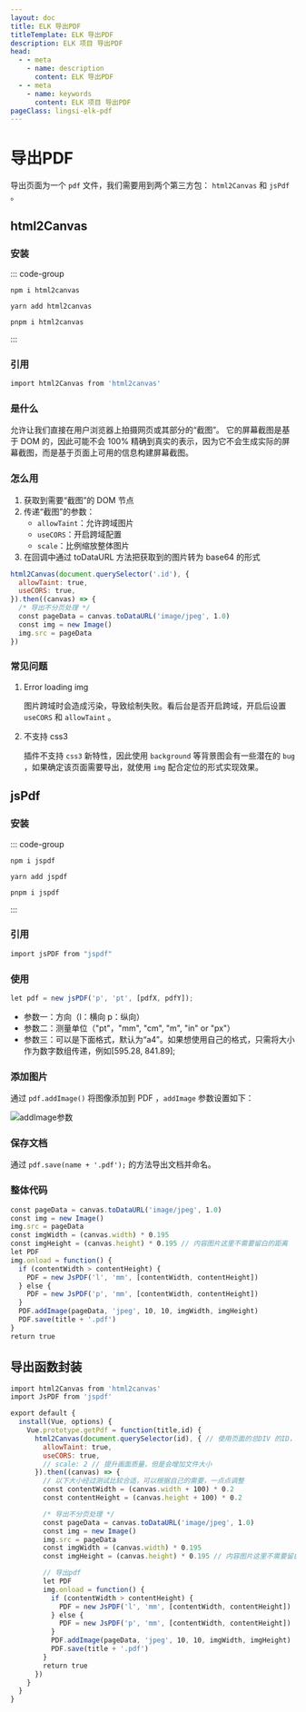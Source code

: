 ```yaml
---
layout: doc
title: ELK 导出PDF
titleTemplate: ELK 导出PDF
description: ELK 项目 导出PDF
head:
  - - meta
    - name: description
      content: ELK 导出PDF
  - - meta
    - name: keywords
      content: ELK 项目 导出PDF
pageClass: lingsi-elk-pdf
---
```


# 导出PDF
导出页面为一个 `pdf` 文件，我们需要用到两个第三方包： `html2Canvas` 和 `jsPdf` 。

## html2Canvas

### 安装
::: code-group
```shell [npm]
npm i html2canvas 
```
```shell [yarn]
yarn add html2canvas 
```
```shell [pnpm]
pnpm i html2canvas 
```
:::

### 引用

```javascript
import html2Canvas from 'html2canvas'
```

### 是什么
允许让我们直接在用户浏览器上拍摄网页或其部分的“截图”。
它的屏幕截图是基于 DOM 的，因此可能不会 100% 精确到真实的表示，因为它不会生成实际的屏幕截图，而是基于页面上可用的信息构建屏幕截图。

### 怎么用

1. 获取到需要“截图”的 DOM 节点
2. 传递“截图”的参数：
   - `allowTaint`：允许跨域图片
   - `useCORS`：开启跨域配置
   - `scale`：比例缩放整体图片
3. 在回调中通过 toDataURL 方法把获取到的图片转为 base64 的形式

```javascript
html2Canvas(document.querySelector('.id'), {
  allowTaint: true,
  useCORS: true,
}).then((canvas) => {
  /* 导出不分页处理 */
  const pageData = canvas.toDataURL('image/jpeg', 1.0)
  const img = new Image()
  img.src = pageData
})
```

### 常见问题

1. Error loading img
  
    图片跨域时会造成污染，导致绘制失败。看后台是否开启跨域，开启后设置 `useCORS` 和 `allowTaint` 。

2. 不支持 css3

    插件不支持 `css3` 新特性，因此使用 `background` 等背景图会有一些潜在的 `bug` ，如果确定该页面需要导出，就使用 `img` 配合定位的形式实现效果。

## jsPdf

### 安装
::: code-group
```shell [npm]
npm i jspdf 
```
```shell [yarn]
yarn add jspdf 
```
```shell [pnpm]
pnpm i jspdf 
```
:::

### 引用

```javascript
import jsPDF from "jspdf"
```

### 使用

```javascript
let pdf = new jsPDF('p', 'pt', [pdfX, pdfY]);
```

- 参数一：方向（l：横向 p：纵向）
- 参数二：测量单位（"pt"，"mm", "cm", "m", "in" or "px"）
- 参数三：可以是下面格式，默认为“a4”。如果想使用自己的格式，只需将大小作为数字数组传递，例如[595.28, 841.89];

### 添加图片
通过 `pdf.addImage()` 将图像添加到 PDF ，`addImage` 参数设置如下：

![addImage参数](https://pic1.imgdb.cn/item/67725714d0e0a243d4ec8bf1.png)

### 保存文档

通过 `pdf.save(name + '.pdf');` 的方法导出文档并命名。

### 整体代码
```javascript
const pageData = canvas.toDataURL('image/jpeg', 1.0)
const img = new Image()
img.src = pageData
const imgWidth = (canvas.width) * 0.195
const imgHeight = (canvas.height) * 0.195 // 内容图片这里不需要留白的距离
let PDF
img.onload = function() {
  if (contentWidth > contentHeight) {
    PDF = new JsPDF('l', 'mm', [contentWidth, contentHeight])
  } else {
    PDF = new JsPDF('p', 'mm', [contentWidth, contentHeight])
  }
  PDF.addImage(pageData, 'jpeg', 10, 10, imgWidth, imgHeight)
  PDF.save(title + '.pdf')
}
return true
```

## 导出函数封装
```javascript
import html2Canvas from 'html2canvas'
import JsPDF from 'jspdf'

export default {
  install(Vue, options) {
    Vue.prototype.getPdf = function(title,id) {
      html2Canvas(document.querySelector(id), { // 使用页面的总DIV 的ID，比如 el-col
        allowTaint: true,
        useCORS: true,
        // scale: 2 // 提升画面质量，但是会增加文件大小
      }).then((canvas) => {
        // 以下大小经过测试比较合适，可以根据自己的需要，一点点调整
        const contentWidth = (canvas.width + 100) * 0.2
        const contentHeight = (canvas.height + 100) * 0.2

        /* 导出不分页处理 */
        const pageData = canvas.toDataURL('image/jpeg', 1.0)
        const img = new Image()
        img.src = pageData
        const imgWidth = (canvas.width) * 0.195
        const imgHeight = (canvas.height) * 0.195 // 内容图片这里不需要留白的距离

        // 导出pdf
        let PDF
        img.onload = function() {
          if (contentWidth > contentHeight) {
            PDF = new JsPDF('l', 'mm', [contentWidth, contentHeight])
          } else {
            PDF = new JsPDF('p', 'mm', [contentWidth, contentHeight])
          }
          PDF.addImage(pageData, 'jpeg', 10, 10, imgWidth, imgHeight)
          PDF.save(title + '.pdf')
        }
        return true
      })
    }
  }
}
```
